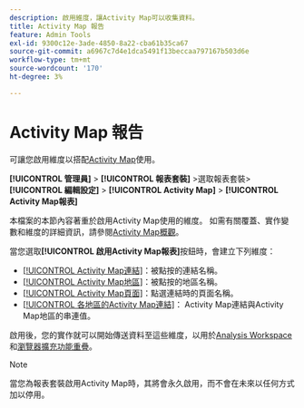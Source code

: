 ```yaml
---
description: 啟用維度，讓Activity Map可以收集資料。
title: Activity Map 報告
feature: Admin Tools
exl-id: 9300c12e-3ade-4850-8a22-cba61b35ca67
source-git-commit: a6967c7d4e1dca5491f13beccaa797167b503d6e
workflow-type: tm+mt
source-wordcount: '170'
ht-degree: 3%

---
```


# Activity Map 報告

可讓您啟用維度以搭配[Activity Map](/help/analyze/activity-map/overview.md)使用。

**[!UICONTROL 管理員]** > **[!UICONTROL 報表套裝]** >選取報表套裝> **[!UICONTROL 編輯設定]** > **[!UICONTROL Activity Map]** > **[!UICONTROL Activity Map報表]**

本檔案的本節內容著重於啟用Activity Map使用的維度。 如需有關覆蓋、實作變數和維度的詳細資訊，請參閱[Activity Map概觀](/help/analyze/activity-map/overview.md)。

當您選取&#x200B;**[!UICONTROL 啟用Activity Map報表]**&#x200B;按鈕時，會建立下列維度：

* [[!UICONTROL Activity Map連結]](/help/components/dimensions/activity-map-link.md)：被點按的連結名稱。
* [[!UICONTROL Activity Map地區]](/help/components/dimensions/activity-map-region.md)：被點按的地區名稱。
* [[!UICONTROL Activity Map頁面]](/help/components/dimensions/activity-map-page.md)：點選連結時的頁面名稱。
* [[!UICONTROL 各地區的Activity Map連結]](/help/components/dimensions/activity-map-link-by-region.md)： Activity Map連結與Activity Map地區的串連值。

啟用後，您的實作就可以開始傳送資料至這些維度，以用於[Analysis Workspace](/help/analyze/analysis-workspace/home.md)和[瀏覽器擴充功能重疊](/help/analyze/activity-map/overlay/overview.md)。

>[!NOTE]
>
>當您為報表套裝啟用Activity Map時，其將會永久啟用，而不會在未來以任何方式加以停用。
